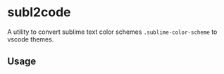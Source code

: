 # subl2code

A utility to convert sublime text color schemes `.sublime-color-scheme` to vscode themes.

## Usage